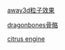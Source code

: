 [away3d粒子效果](https://github.com/liaocheng/away3d-particles-system)

[dragonbones骨骼](http://dragonbones.github.io/getting_started_cn.html)

[citrus engine](http://citrusengine.com/showcase/ )
